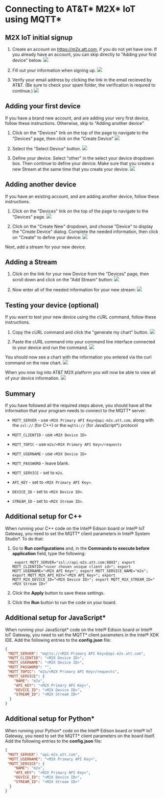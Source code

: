 # Connecting to AT&T\* M2X\* IoT using MQTT\*

## M2X IoT initial signup

1. Create an account on https://m2x.att.com, if you do not yet have one. If you already have an account, you can skip directly to "Adding your first device" below.
![](./images/att-m2x/m2x-signup.png)

2. Fill out your information when signing up.
![](./images/att-m2x/signup-info.png)

3. Verify your email address by clicking the link in the email recieved by AT&T. (Be sure to check your spam folder, the verification is requred to continue.)
![](./images/att-m2x/verify-email.png)

## Adding your first device

If you have a brand new account, and are adding your very first device, follow these instructions. Otherwise, skip to "Adding another device"

1. Click on the "Devices" link on the top of the page to navigate to the "Devices" page, then click on the "Create Device"
![](./images/att-m2x/click-create-device.png)

1. Select the "Select Device" button.
![](./images/att-m2x/select-device.png)

2. Define your device. Select "other" in the select your device dropdown box. Then continue to define your device. Make sure that you create a new Stream at the same time that you create your device.
![](./images/att-m2x/define-device.png)

## Adding another device

If you have an existing account, and are adding another device, follow these instructions.

1. Click on the "Devices" link on the top of the page to navigate to the "Devices" page.
![](./images/att-m2x/m2x-devices.png)

2. Click on the "Create New" dropdown, and choose "Device" to display the "Create Device" dialog. Complete the needed information, then click on "Create" to define your device:
![](./images/att-m2x/m2x-create-device.png)

Next, add a stream for your new device.

## Adding a Stream

1. Click on the link for your new Device from the "Devices" page, then scroll down and click on the "Add Stream" button:
![](./images/att-m2x/m2x-add-stream.png)

1. Now enter all of the needed information for your new stream:
![](./images/att-m2x/m2x-add-stream-info.png)

## Testing your device (optional)

If you want to test your new device using the cURL command, follow these instructions.

1. Copy the cURL command and click the "generate my chart" button.
![](./images/att-m2x/test-device.png)

2. Paste the cURL command into your command line interface connected to your device and run the command.
![](./images/att-m2x/test-device-2.png)

You should now see a chart with the information you entered via the curl command on the new chart.
![](./images/att-m2x/generate-chart.png)

When you now log into AT&T M2X platform you will now be able to view all of your device information.
![](./images/att-m2x/device-info.png)

## Summary

If you have followed all the required steps above, you should have all the information that your program needs to connect to the MQTT\* server:

- `MQTT_SERVER` - use `<M2X Primary API Key>@api-m2x.att.com`, along with the `ssl://` (for C++) or the `mqtts://` (for JavaScript\*) protocol

- `MQTT_CLIENTID` - use `<M2X Device ID>`

- `MQTT_TOPIC` - use `m2x/<M2X Primary API Key>/requests`

- `MQTT_USERNAME` - use `<M2X Device ID>`

- `MQTT_PASSWORD` - leave blank.

- `MQTT_SERVICE` - set to `m2x`.

- `API_KEY` - set to `<M2X Primary API Key>`.

- `DEVICE_ID` - set to `<M2X Device ID>`.

- `STREAM_ID` - set to `<M2X Stream ID>`.

## Additional setup for C++

When running your C++ code on the Intel® Edison board or Intel® IoT Gateway, you need to set the MQTT\* client parameters in Intel® System Studio\*. To do that:

1. Go to **Run configurations** and, in the **Commands to execute before application** field, type the following:

        export MQTT_SERVER="ssl://api-m2x.att.com:8883"; export MQTT_CLIENTID="<user chosen unique client id>"; export MQTT_USERNAME="<M2X API Key>"; export MQTT_SERVICE_NAME="m2x"; export MQTT_M2X_API_KEY="<M2X API Key>"; export MQTT_M2X_DEVICE_ID="<M2X Device ID>"; export MQTT_M2X_STREAM_ID="<M2X Stream ID>"

2. Click the **Apply** button to save these settings.
3. Click the **Run** button to run the code on your board.

## Additional setup for JavaScript\*

When running your JavaScript\* code on the Intel® Edison board or Intel® IoT Gateway, you need to set the MQTT\* client parameters in the Intel® XDK IDE. Add the following entries to the **config.json** file:

```json
{
 "MQTT_SERVER": "mqtts://<M2X Primary API Key>@api-m2x.att.com",
 "MQTT_CLIENTID": "<M2X Device ID>",
 "MQTT_USERNAME": "<M2X Device ID>",
 "MQTT_PASSWORD": "",
 "MQTT_TOPIC": "m2x/<M2X Primary API Key>/requests",
 "MQTT_SERVICE": {
    "NAME": "m2x",
    "API_KEY": "<M2X Primary API Key>",
    "DEVICE_ID": "<M2X Device ID>",
    "STREAM_ID": "<M2X Stream ID>"
  }
}
```

## Additional setup for Python\*

When running your Python\* code on the Intel® Edison board or Intel® IoT Gateway, you need to set the MQTT\* client parameters on the board itself. Add the following entries to the **config.json** file:

```json
{
 "MQTT_SERVER": "api-m2x.att.com",
 "MQTT_USERNAME": "<M2X Primary API Key>",
 "MQTT_SERVICE": {
    "NAME": "m2x",
    "API_KEY": "<M2X Primary API Key>",
    "DEVICE_ID": "<M2X Device ID>",
    "STREAM_ID": "<M2X Stream ID>"
  }
}
```
